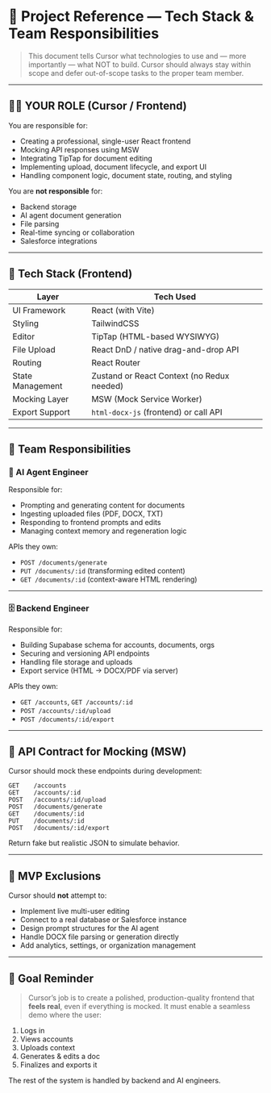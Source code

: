 
# 🧱 Project Reference — Tech Stack & Team Responsibilities

> This document tells Cursor what technologies to use and — more importantly — what NOT to build. Cursor should always stay within scope and defer out-of-scope tasks to the proper team member.

---

## 👨‍💻 YOUR ROLE (Cursor / Frontend)

You are responsible for:
- Creating a professional, single-user React frontend
- Mocking API responses using MSW
- Integrating TipTap for document editing
- Implementing upload, document lifecycle, and export UI
- Handling component logic, document state, routing, and styling

You are **not responsible** for:
- Backend storage
- AI agent document generation
- File parsing
- Real-time syncing or collaboration
- Salesforce integrations

---

## 🧰 Tech Stack (Frontend)

| Layer              | Tech Used                                  |
|-------------------|---------------------------------------------|
| UI Framework       | React (with Vite)                           |
| Styling            | TailwindCSS                                 |
| Editor             | TipTap (HTML-based WYSIWYG)                 |
| File Upload        | React DnD / native drag-and-drop API       |
| Routing            | React Router                                |
| State Management   | Zustand or React Context (no Redux needed) |
| Mocking Layer      | MSW (Mock Service Worker)                   |
| Export Support     | `html-docx-js` (frontend) or call API       |

---

## 👥 Team Responsibilities

### 🧠 AI Agent Engineer
Responsible for:
- Prompting and generating content for documents
- Ingesting uploaded files (PDF, DOCX, TXT)
- Responding to frontend prompts and edits
- Managing context memory and regeneration logic

APIs they own:
- `POST /documents/generate`
- `PUT /documents/:id` (transforming edited content)
- `GET /documents/:id` (context-aware HTML rendering)

---

### 🗄️ Backend Engineer
Responsible for:
- Building Supabase schema for accounts, documents, orgs
- Securing and versioning API endpoints
- Handling file storage and uploads
- Export service (HTML → DOCX/PDF via server)

APIs they own:
- `GET /accounts`, `GET /accounts/:id`
- `POST /accounts/:id/upload`
- `POST /documents/:id/export`

---

## 🧪 API Contract for Mocking (MSW)

Cursor should mock these endpoints during development:

```
GET    /accounts
GET    /accounts/:id
POST   /accounts/:id/upload
POST   /documents/generate
GET    /documents/:id
PUT    /documents/:id
POST   /documents/:id/export
```

Return fake but realistic JSON to simulate behavior.

---

## 🚫 MVP Exclusions

Cursor should **not** attempt to:
- Implement live multi-user editing
- Connect to a real database or Salesforce instance
- Design prompt structures for the AI agent
- Handle DOCX file parsing or generation directly
- Add analytics, settings, or organization management

---

## 🎯 Goal Reminder

> Cursor’s job is to create a polished, production-quality frontend that **feels real**, even if everything is mocked. It must enable a seamless demo where the user:
1. Logs in
2. Views accounts
3. Uploads context
4. Generates & edits a doc
5. Finalizes and exports it

The rest of the system is handled by backend and AI engineers.
